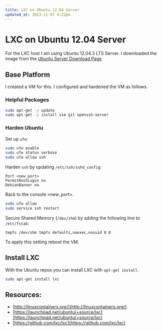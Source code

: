 ```yaml
---
title: LXC on Ubuntu 12.04 Server
updated_at: 2013-11-07 4:22pm
---
```


# LXC on Ubuntu 12.04 Server

For the LXC host I am using Ubuntu 12.04.3 LTS Server. I downloaded the image
from the [Ubuntu Server Download Page](http://www.ubuntu.com/download/server)

## Base Platform

I created a VM for this. I configured and hardened the VM as follows.

### Helpful Packages

```bash
sudo apt-get -y update
sudo apt-get -y install vim git openssh-server
```

### Harden Ubuntu

Set up `ufw`:

```bash
sudo ufw enable
sudo ufw status verbose
sudo ufw allow ssh
```

Harden `ssh` by updating  `/etc/ssh/sshd_config`:

```
Port <new_port>
PermitRootLogin no
DebianBanner no
```

Back to the console <new_port>.

```bash
sudo ufw allow
sudo service ssh restart
```

Secure Shared Memory (`/dev/shm`) by adding the following line to `/etc/fstab`:

```
tmpfs /dev/shm tmpfs defaults,noexec,nosuid 0 0
```

To apply this setting reboot the VM.

## Install LXC

With the Ubuntu repos you can install LXC with `apt-get install`. 

```bash
sudo apt-get install lxc
```

## Resources: 

* [http://linuxcontainers.org/](http://linuxcontainers.org/)
* [https://launchpad.net/ubuntu/+source/lxc](https://launchpad.net/ubuntu/+source/lxc)
* [https://github.com/lxc/lxc](https://github.com/lxc/lxc)
